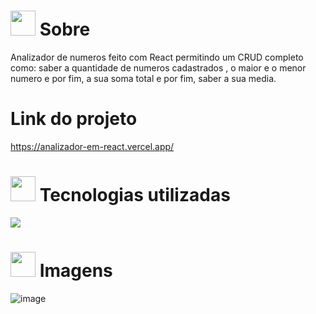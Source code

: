 # <img height="40" src="https://user-images.githubusercontent.com/84249945/219458363-0df46081-95bd-4878-a828-541457541cbd.png"/> Sobre
Analizador de numeros feito com React permitindo um CRUD completo como: saber a quantidade de numeros cadastrados , o maior e o menor numero e por fim, a sua soma total e por fim, saber a sua media.


# Link do projeto
https://analizador-em-react.vercel.app/

# <img height="40" src="https://user-images.githubusercontent.com/84249945/219471565-77dd520e-41ee-41f8-8fb9-0e259535a867.png"/> Tecnologias utilizadas
<p>
  <a href="https://skillicons.dev">
    <img src="https://skillicons.dev/icons?i=html,css,js,react" />
  </a>
</p>

# <img height="40" src="https://user-images.githubusercontent.com/84249945/219472556-367952b0-d430-495e-87b9-3f4611bdab21.png" /> Imagens

![image](https://github.com/lucas23455/Analizador-Em-React/assets/80688055/f51b6c65-e7ec-4612-9db2-5f235667f3af)

